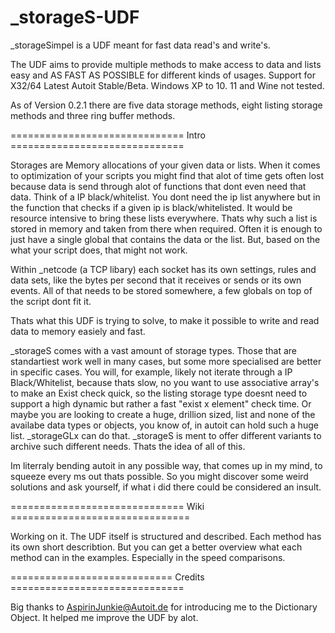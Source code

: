 # _storageS-UDF
_storageSimpel is a UDF meant for fast data read's and write's.

The UDF aims to provide multiple methods to make access to data and lists easy and AS FAST AS POSSIBLE for different kinds of usages.
Support for X32/64 Latest Autoit Stable/Beta. Windows XP to 10. 11 and Wine not tested.

As of Version 0.2.1 there are five data storage methods, eight listing storage methods and three ring buffer methods.

============================== Intro ==============================

Storages are Memory allocations of your given data or lists. When it comes to optimization of your scripts you might find that alot of time gets often lost because data is send through alot of functions that dont even need that data. Think of a IP black/whitelist. You dont need the ip list anywhere but in the function that checks if a given ip is black/whitelisted. It would be resource intensive to bring these lists everywhere. Thats why such a list is stored in memory and taken from there when required. Often it is enough to just have a single global that contains the data or the list. But, based on the what your script does, that might not work.

Within _netcode (a TCP libary) each socket has its own settings, rules and data sets, like the bytes per second that it receives or sends or its own events. All of that needs to be stored somewhere, a few globals on top of the script dont fit it.

Thats what this UDF is trying to solve, to make it possible to write and read data to memory easiely and fast.

_storageS comes with a vast amount of storage types. Those that are standartiest work well in many cases, but some more specialised are better in specific cases. You will, for example, likely not iterate through a IP Black/Whitelist, because thats slow, no you want to use associative array's to make an Exist check quick, so the listing storage type doesnt need to support a high dynamic but rather a fast "exist x element" check time. Or maybe you are looking to create a huge, drillion sized, list and none of the availabe data types or objects, you know of, in autoit can hold such a huge list. _storageGLx can do that. _storageS is ment to offer different variants to archive such different needs. Thats the idea of all of this.

Im literraly bending autoit in any possible way, that comes up in my mind, to squeeze every ms out thats possible. So you might discover some weird solutions and ask yourself, if what i did there could be considered an insult.

============================== Wiki ===============================

Working on it. The UDF itself is structured and described. Each method has its own short describtion.
But you can get a better overview what each method can in the examples. Especially in the speed comparisons.


============================ Credits ==============================

Big thanks to AspirinJunkie@Autoit.de for introducing me to the Dictionary Object. It helped me improve the UDF by alot.
